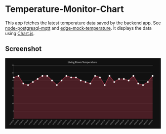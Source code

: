 # Temperature-Monitor-Chart

This app fetches the latest temperature data saved by the backend app. See [node-postgresql-mqtt](https://github.com/WISE-PaaS/node-postgresql-mqtt) and [edge-mock-temperature](https://github.com/WISE-PaaS/edge-mock-temperature). It displays the data using [Chart.js](https://www.chartjs.org/samples/latest/).

## Screenshot

![temperature-chart](static/temperature-chart.png)
